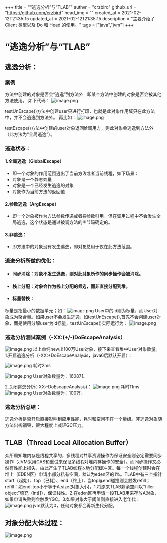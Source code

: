 +++
title = "“逃逸分析”与“TLAB”"
author = "crzbird"
github_url = "https://github.com/crzbird"
head_img = ""
created_at = 2021-02-12T21:35:15
updated_at = 2021-02-12T21:35:15
description = "主要介绍了 Client 类型以及 Do 和 Head 的使用。"
tags = ["java","jvm"]
+++
# “逃逸分析”与“TLAB”
## 逃逸分析：
### 案例
方法中创建的对象是否会“逃逸”到方法外，即某个方法中创建的对象是否会被其他方法使用。
如下代码：
![image.png](https://image.bytetrick.com/2020/10/image-85925f48ba74415ba9784483e8bd32e6.png)

testUnEscape()方法中创建user只进行打印，也就是此对象作用域只在此方法中，并不会逃逸到方法外。
再比如：
![image.png](https://image.bytetrick.com/2020/10/image-d131cbbb288a4a03b5d215e1264fd25e.png)

testEscape()方法中创建的user对象返回给调用方，则此对象会逃逸到方法外（此方法为“全局逃逸”）。
### 逃逸状态：
#### 1.全局逃逸（GlobalEscape）
- 即一个对象的作用范围逃出了当前方法或者当前线程，如下场景：
- 对象是一个静态变量
- 对象是一个已经发生逃逸的对象
- 对象作为当前方法的返回值
#### 2.参数逃逸（ArgEscape）
- 即一个对象被作为方法参数传递或者被参数引用，但在调用过程中不会发生全局逃逸，这个状态是通过被调方法的字节码确定的。
#### 3.非逃逸：
- 即方法中的对象没有发生逃逸，即对象总用于仅在此方法范围。
### 逃逸分析所做的优化：
- #### 同步消除：对象不发生逃逸，则对此对象所作的同步操作会被消除。
- #### 栈上分配：对象会作为栈上分配的候选，而非直接分配到堆。
- #### 标量替换：
标量是指最小的数据单元；如：
![image.png](https://image.bytetrick.com/2020/10/image-d0e9d8ed029b4b58bf4130dca3582c51.png)
User中的id则为标量，而User对象成为聚合量。如果user不会发生逃逸，如testUnEscape(),首先不会创建user对象，而是使用分解user为id标量，testUnEscape()实际运行为：
![image.png](https://image.bytetrick.com/2020/10/image-11b3d07ade7345849745290599f6dd5f.png)
### 逃逸分析测试案例（-XX:(+/-)DoEscapeAnalysis）
![image.png](https://image.bytetrick.com/2020/10/image-7a245b02934f4c289464a26ab1d1a58f.png)
以上单纯new出100万User对象，接下来查看堆中User对象数量。
1.开启逃逸分析（-XX:+DoEscapeAnalysis，java6后默认开启）：

![image.png](https://image.bytetrick.com/2020/10/image-a3345306ca6540d896f40720abc30c64.png)
耗时2ms

![image.png](https://image.bytetrick.com/2020/10/image-b1b4a524cd684ac0a74c548e0a0cd151.png)
User对象数量为：160871。

2.关闭逃逸分析(-XX:-DoEscapeAnalysis)：
![image.png](https://image.bytetrick.com/2020/10/image-cc0017641ee34d4e85a1362d5ba76289.png)
耗时11ms
![image.png](https://image.bytetrick.com/2020/10/image-1a8da62ef71e4db8a6b973446dd673a1.png)
User对象数量为：100万。
### 逃逸分析总结：
逃逸分析是否开启直接影响到应用性能，耗时和空间不在一个量级。非逃逸对象随方法出栈销毁，很大程度上减轻GC压力。

## TLAB（Thread Local Allocation Buffer）
众所周知堆内存是线程共享的，多线程对共享资源操作为保证安全则必定需要同步操作（JVM采用CAS和重试来保证多线程对堆内存操作的安全）。而同步操作又必然有性能上损失，由此产生了TLAB线程本地分配缓冲区。每一个线程创建时会在堆上（EDEN区）申请小部分私有空间，默认为eden区的1%。TLAB中有三个指针start（起始）、top（已耗）、end（终止），当top与end碰撞则会触发refill；refill：如end-top小于等于A.size(对象大小)，1.将原来TLAB剩余空间以“filler object”填充（int[]），保证线性。2.在eden区再申请一段TLAB用来存放A对象，如果申请失败则会触发YGC。3.如果对象大于阈值则直接进入老年代：![image.png](https://image.bytetrick.com/2020/10/image-6957397882e34bcd84d9c41bb21d4f6c.png)
jvm默认为0，任何对象都会再新生代分配。
## 对象分配大体过程：
![image.png](https://image.bytetrick.com/2020/10/image-a84b6863f4a84e71bb3ee7aba13008f9.png)